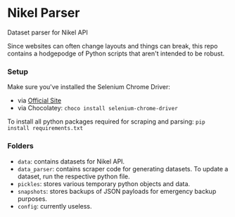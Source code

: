 # Nikel Parser

Dataset parser for Nikel API

Since websites can often change layouts and things can break, this repo contains a hodgepodge of Python scripts that aren't intended to be robust.

### Setup

Make sure you've installed the Selenium Chrome Driver:

* via [Official Site](https://sites.google.com/a/chromium.org/chromedriver/)
* via Chocolatey: `choco install selenium-chrome-driver`

To install all python packages required for scraping and parsing: `pip install requirements.txt`

### Folders

* `data`: contains datasets for Nikel API.
* `data_parser`: contains scraper code for generating datasets. To update a dataset, run the respective python file.
* `pickles`: stores various temporary python objects and data.
* `snapshots`: stores backups of JSON payloads for emergency backup purposes.
* `config`: currently useless.
